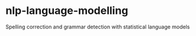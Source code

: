 # nlp-language-modelling
Spelling correction and grammar detection with statistical language models
